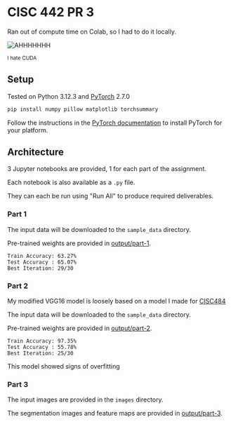 # CISC 442 PR 3

Ran out of compute time on Colab, so I had to do it locally.

![AHHHHHHH](https://miro.medium.com/v2/resize:fit:425/0*eASvpnSYKRE7UOXf.jpg)

<small>I hate CUDA</small>

## Setup

Tested on Python 3.12.3 and [PyTorch](https://pytorch.org/get-started/locally/) 2.7.0

```bash
pip install numpy pillow matplotlib torchsummary
```

Follow the instructions in the [PyTorch documentation](https://pytorch.org/get-started/locally/) to install PyTorch for your platform.

## Architecture

3 Jupyter notebooks are provided, 1 for each part of the assignment.

Each notebook is also available as a `.py` file.

They can each be run using "Run All" to produce required deliverables.

### Part 1

The input data will be downloaded to the `sample_data` directory.

Pre-trained weights are provided in [output/part-1](output/part-1).

```
Train Accuracy: 63.27%
Test Accuracy : 65.07%
Best Iteration: 29/30
```

### Part 2

My modified VGG16 model is loosely based on a model I made for [CISC484](https://github.com/mcmerdith/cisc484/tree/hw4)

The input data will be downloaded to the `sample_data` directory.

Pre-trained weights are provided in [output/part-2](output/part-2).

```
Train Accuracy: 97.35%
Test Accuracy : 55.78%
Best Iteration: 25/30
```

This model showed signs of overfitting

### Part 3

The input images are provided in the `images` directory.

The segmentation images and feature maps are provided in [output/part-3](output/part-3).
